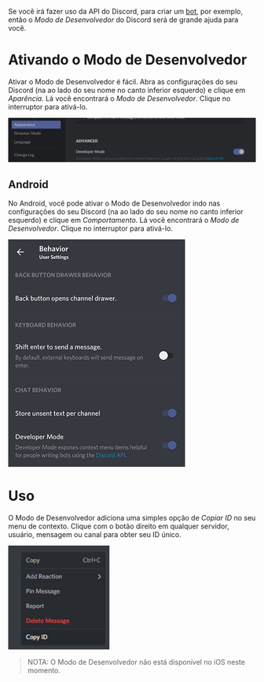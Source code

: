 <!-- TITLE: [PT] Modo de Desenvolvedor -->
<!-- SUBTITLE: Uma documentação detalhada do Modo de Desenvolvedor do Discord -->

Se você irá fazer uso da API do Discord, para criar um [bot](/pt/bots), por exemplo, então o *Modo de Desenvolvedor* do Discord será de grande ajuda para você.

# Ativando o Modo de Desenvolvedor
Ativar o Modo de Desenvolvedor é fácil. Abra as configurações do seu Discord (na <i class="icon-cog"></i> ao lado do seu nome no canto inferior esquerdo) e clique em *Aparência*. Lá você encontrará o *Modo de Desenvolvedor*. Clique no interruptor para ativá-lo.

![Interruptor do Modo de Desenvolvedor](/uploads/developer-mode/devmode-toggle.png "Devmode Toggle")

## Android
No Android, você pode ativar o Modo de Desenvolvedor indo nas configurações do seu Discord (na <i class="icon-cog"></i> ao lado do seu nome no canto inferior esquerdo) e clique em *Comportamento*. Lá você encontrará o *Modo de Desenvolvedor*. Clique no interruptor para ativá-lo.

![Interruptor do Modo de Desenvolvedor no Android](/uploads/developer-mode/devmode-toggle-android.png "Devmode Toggle Android")

# Uso
O Modo de Desenvolvedor adiciona uma simples opção de *Copiar ID* no seu menu de contexto. Clique com o botão direito em qualquer servidor, usuário, mensagem ou canal para obter seu ID único.

![Clique direito do modo de desenvolvedor](/uploads/developer-mode/devmode-rightclick.png "Devmode Rightclick")

> NOTA: O Modo de Desenvolvedor não está disponível no iOS neste momento.

